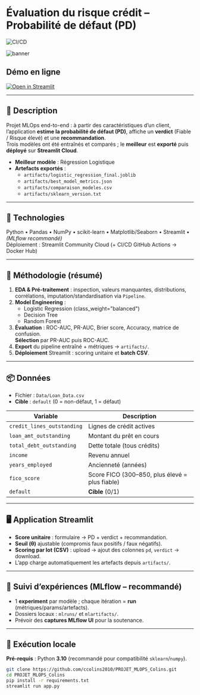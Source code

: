 # Évaluation du risque crédit – Probabilité de défaut (PD)

![CI/CD](https://github.com/ccolins2010/PROJET_MLOPS_Colins/actions/workflows/github-docker-cicd.yaml/badge.svg)

![banner](banner.jpg)

## Démo en ligne
[![Open in Streamlit](https://static.streamlit.io/badges/streamlit_badge_black_white.svg)](https://projetmlopscolins-ppdqiepfahsufazyhn4ngk.streamlit.app/)

---

## 🎯 Description
Projet MLOps end-to-end : à partir des caractéristiques d’un client, l’application **estime la probabilité de défaut (PD)**, affiche un **verdict** (Fiable / Risque élevé) et une **recommandation**.  
Trois modèles ont été entraînés et comparés ; le **meilleur** est **exporté** puis **déployé** sur **Streamlit Cloud**.

- **Meilleur modèle** : Régression Logistique  
- **Artefacts exportés** :
  - `artifacts/logistic_regression_final.joblib`
  - `artifacts/best_model_metrics.json`
  - `artifacts/comparaison_modeles.csv`
  - `artifacts/sklearn_version.txt`

---

## 🧰 Technologies
Python • Pandas • NumPy • scikit-learn • Matplotlib/Seaborn • Streamlit • *(MLflow recommandé)*  
Déploiement : Streamlit Community Cloud (+ CI/CD GitHub Actions → Docker Hub)

---

## 🔬 Méthodologie (résumé)
1. **EDA & Pré-traitement** : inspection, valeurs manquantes, distributions, corrélations, imputation/standardisation via `Pipeline`.
2. **Model Engineering** :
   - Logistic Regression (class_weight="balanced")
   - Decision Tree
   - Random Forest
3. **Évaluation** : ROC-AUC, PR-AUC, Brier score, Accuracy, matrice de confusion.  
   **Sélection** par PR-AUC puis ROC-AUC.
4. **Export** du pipeline entraîné + métriques → `artifacts/`.
5. **Déploiement** Streamlit : scoring unitaire et **batch CSV**.

---

## 📦 Données
- Fichier : `Data/Loan_Data.csv`  
- **Cible** : `default` (0 = non-défaut, 1 = défaut)

| Variable                    | Description                                    |
|----------------------------|-----------------------------------------------|
| `credit_lines_outstanding` | Lignes de crédit actives                      |
| `loan_amt_outstanding`     | Montant du prêt en cours                      |
| `total_debt_outstanding`   | Dette totale (tous crédits)                   |
| `income`                   | Revenu annuel                                  |
| `years_employed`           | Ancienneté (années)                            |
| `fico_score`               | Score FICO (300–850, plus élevé = plus fiable) |
| `default`                  | **Cible** (0/1)                                |

---

## 🖥️ Application Streamlit
- **Score unitaire** : formulaire → PD + verdict + recommandation.  
- **Seuil (θ)** ajustable (compromis faux positifs / faux négatifs).  
- **Scoring par lot (CSV)** : upload → ajout des colonnes `pd`, `verdict` → download.  
- L’app charge automatiquement les artefacts depuis `artifacts/`.

---

## 🧪 Suivi d’expériences (MLflow – recommandé)
- 1 **experiment** par modèle ; chaque itération = **run** (métriques/params/artefacts).  
- Dossiers locaux : `mlruns/` et `mlartifacts/`.  
- Prévoir des **captures MLflow UI** pour la soutenance.

---

## 🚀 Exécution locale

**Pré-requis** : Python **3.10** (recommandé pour compatibilité `sklearn`/`numpy`).

```bash
git clone https://github.com/ccolins2010/PROJET_MLOPS_Colins.git
cd PROJET_MLOPS_Colins
pip install -r requirements.txt
streamlit run app.py
